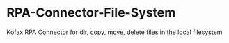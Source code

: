 # RPA-Connector-File-System
Kofax RPA Connector for dir, copy, move, delete files in the local filesystem
